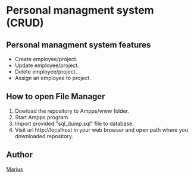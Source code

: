# Personal managment system (CRUD)
## Personal managment system features

* Create employee/project.
* Update employee/project.
* Delete employee/project.
* Assign an employee to project.

## How to open File Manager

1) Dowload the repository to Ampps/www folder.
2) Start Ampps program.
3) Import provided "sql_dump.sql" file to database.
4) Visit url http://localhost in your web browser and open path where you downloaded repository. 


## Author

[Marius](https://github.com/MariusBudreika)
